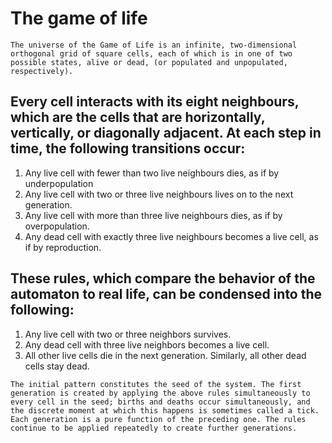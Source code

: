 # The game of life
`
The universe of the Game of Life is an infinite, two-dimensional orthogonal grid of square cells, each of which is in one of two possible states, alive or dead, (or populated and unpopulated, respectively). `
## Every cell interacts with its eight neighbours, which are the cells that are horizontally, vertically, or diagonally adjacent. At each step in time, the following transitions occur:
1. Any live cell with fewer than two live neighbours dies, as if by underpopulation
2. Any live cell with two or three live neighbours lives on to the next generation.
3. Any live cell with more than three live neighbours dies, as if by overpopulation.
4. Any dead cell with exactly three live neighbours becomes a live cell, as if by reproduction.


## These rules, which compare the behavior of the automaton to real life, can be condensed into the following: 

1. Any live cell with two or three neighbors survives.
2. Any dead cell with three live neighbors becomes a live cell.
3. All other live cells die in the next generation. Similarly, all other dead cells stay dead.

`
The initial pattern constitutes the seed of the system. The first generation is created by applying the above rules simultaneously to every cell in the seed; births and deaths occur simultaneously, and the discrete moment at which this happens is sometimes called a tick. Each generation is a pure function of the preceding one. The rules continue to be applied repeatedly to create further generations. 
`